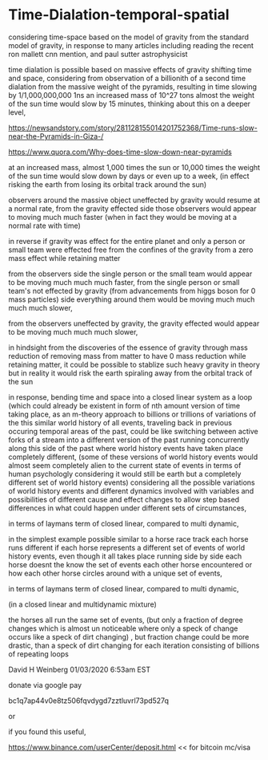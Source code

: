 # Time-Dialation-temporal-spatial

considering time-space based on the model of gravity from the standard model of gravity, in response to many articles including reading the recent ron mallett cnn mention, and paul sutter astrophysicist

time dialation is possible based on massive effects of gravity shifting time and space,
considering from observation of a billionith of a second time dialation from the massive weight of the pyramids, resulting in time slowing by 1/1,000,000,000 1ns an increased mass of 10^27 tons almost the weight of the sun time would slow by 15 minutes,
thinking about this on a deeper level,

https://newsandstory.com/story/281128155014201752368/Time-runs-slow-near-the-Pyramids-in-Giza-/

https://www.quora.com/Why-does-time-slow-down-near-pyramids

at an increased mass, almost 1,000 times the sun or 10,000 times the weight of the sun time would slow down by days or even up to a week, (in effect risking the earth from losing its orbital track around the sun)

observers around the massive object uneffected by gravity would resume at a normal rate,
from the gravity effected side those observers would appear to moving much much faster (when in fact they would be moving at a normal rate with time)

in reverse if gravity was effect for the entire planet and only a person or small team were effected free from the confines of the gravity from a zero mass effect while retaining matter 

from the observers side the single person or the small team would appear to be moving much much much faster, from the single person or small team's not effected by gravity (from advancements from higgs boson for 0 mass particles) side everything around them would be moving much much much much slower,

from the observers uneffected by gravity, the gravity effected would appear to be moving much much much slower,

in hindsight from the discoveries of the essence of gravity through mass reduction of removing mass from matter to have 0 mass reduction while retaining matter, it could be possible to stablize such heavy gravity in theory but in reality it would risk the earth spiraling away from the orbital track of the sun

in response, bending time and space into a closed linear system as a loop (which could already be existent in form of nth amount version of time taking place, as an m-theory approach to billions or trillions of variations of the this similar world history of all events, traveling back in previous occuring temporal areas of the past, could be like switching between active forks of a stream into a different version of the past running concurrently along this side of the past where world history events have taken place completely different, (some of these versions of world history events would almost seem completely alien to the current state of events in terms of human psychologly considering it would still be earth but a completely different set of world history events) considering all the possible variations of world history events and different dynamics involved with variables and possibilities of different cause and effect changes to allow step based differences in what could happen under different sets of circumstances, 

in terms of laymans term of closed linear, compared to multi dynamic,

in the simplest example possible similar to a horse race track each horse runs different if each horse represents a different set of events of world history events, even though it all takes place running side by side each horse doesnt the know the set of events each other horse encountered or how each other horse circles around with a unique set of events,

in terms of laymans term of closed linear, compared to multi dynamic,

(in a closed linear and multidynamic mixture)

the horses all run the same set of events, (but only a fraction of degree changes which is almost un noticeable where only a speck of change occurs like a speck of dirt changing) , but fraction change could be more drastic, than a speck of dirt changing
for each iteration consisting of billions of repeating loops


David H Weinberg
01/03/2020 6:53am EST


donate via google pay

bc1q7ap44v0e8tz506fqvdygd7zztluvrl73pd527q

or 

if you found this useful,

https://www.binance.com/userCenter/deposit.html      << for bitcoin mc/visa

